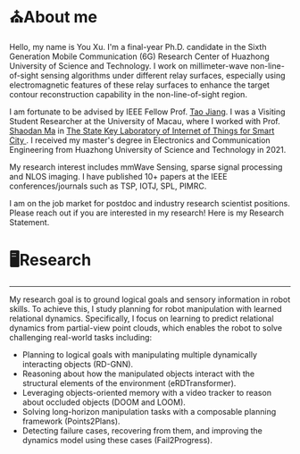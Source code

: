 # ⛪About me
Hello, my name is You Xu. I'm a final-year Ph.D. candidate in the Sixth Generation Mobile Communication (6G) Research Center of Huazhong University of Science and Technology. I work on millimeter-wave non-line-of-sight sensing algorithms under different relay surfaces, especially using electromagnetic features of these relay surfaces to enhance the target contour reconstruction capability in the non-line-of-sight region.

I am fortunate to be advised by IEEE Fellow Prof. [Tao Jiang](http://sinc-lab.cse.hust.edu.cn/info/1014/1024.htm). I was a Visiting Student Researcher at the University of Macau, where I worked with Prof. [Shaodan Ma](https://www.fst.um.edu.mo/personal/shaodanma/) in [The State Key Laboratory of Internet of Things for Smart City ](https://skliotsc.um.edu.mo/). I received my master's degree in Electronics and Communication Engineering from Huazhong University of Science and Technology in 2021. 

My research interest includes mmWave Sensing, sparse signal processing and NLOS imaging. I have published 10+ papers at the IEEE conferences/journals such as TSP, IOTJ, SPL, PIMRC.  

I am on the job market for postdoc and industry research scientist positions. Please reach out if you are interested in my research! Here is my Research Statement. 
 
# 🖥️Research
------
My research goal is to ground logical goals and sensory information in robot skills. To achieve this, I study planning for robot manipulation with learned relational dynamics. Specifically, I focus on learning to predict relational dynamics from partial-view point clouds, which enables the robot to solve challenging real-world tasks including:
- Planning to logical goals with manipulating multiple dynamically interacting objects (RD-GNN).
- Reasoning about how the manipulated objects interact with the structural elements of the environment (eRDTransformer).
- Leveraging objects-oriented memory with a video tracker to reason about occluded objects (DOOM and LOOM).
- Solving long-horizon manipulation tasks with a composable planning framework (Points2Plans).
- Detecting failure cases, recovering from them, and improving the dynamics model using these cases (Fail2Progress).
